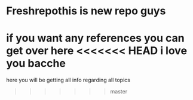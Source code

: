 # Freshrepothis is new repo guys
if you want any references you can get over here
<<<<<<< HEAD
i love  you bacche
=======
here you will be getting all info regarding all topics
>>>>>>> master
